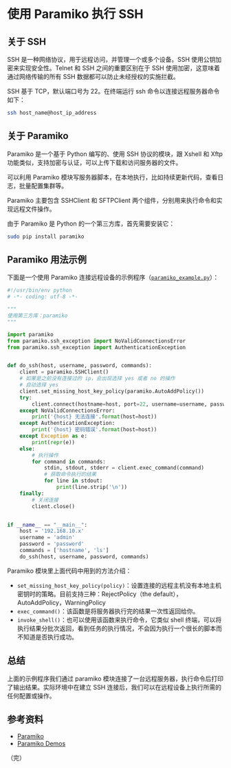 # 使用 Paramiko 执行 SSH

## 关于 SSH

SSH 是一种网络协议，用于远程访问，并管理一个或多个设备。SSH 使用公钥加密来实现安全性。Telnet 和 SSH 之间的重要区别在于 SSH 使用加密，这意味着通过网络传输的所有 SSH 数据都可以防止未经授权的实施拦截。

SSH 基于 TCP，默认端口号为 22。在终端运行 ssh 命令以连接远程服务器命令如下：

```bash
ssh host_name@host_ip_address
```

## 关于 Paramiko

Paramiko 是一个基于 Python 编写的、使用 SSH 协议的模块，跟 Xshell 和 Xftp 功能类似，支持加密与认证，可以上传下载和访问服务器的文件。

可以利用 Paramiko 模块写服务器脚本，在本地执行，比如持续更新代码，查看日志，批量配置集群等。

Paramiko 主要包含 SSHClient 和 SFTPClient 两个组件，分别用来执行命令和实现远程文件操作。

由于 Paramiko 是 Python 的一个第三方库，首先需要安装它：

```bash
sudo pip install paramiko
```

## Paramiko 用法示例

下面是一个使用 Paramiko 连接远程设备的示例程序（[`paramiko_example.py`](https://github.com/wenyuan/practice-in-python/blob/main/devops-case/paramiko_example.py)）：

```python
#!/usr/bin/env python
# -*- coding: utf-8 -*-

"""
使用第三方库：paramiko
"""

import paramiko
from paramiko.ssh_exception import NoValidConnectionsError
from paramiko.ssh_exception import AuthenticationException


def do_ssh(host, username, password, commands):
    client = paramiko.SSHClient()
    # 如果是之前没有连接过的 ip，会出现选择 yes 或者 no 的操作
    # 自动选择 yes
    client.set_missing_host_key_policy(paramiko.AutoAddPolicy())
    try:
        client.connect(hostname=host, port=22, username=username, password=password)
    except NoValidConnectionsError:
        print('{host} 无法连接'.format(host=host))
    except AuthenticationException:
        print('{host} 密码错误'.format(host=host))
    except Exception as e:
        print(repr(e))
    else:
        # 执行操作
        for command in commands:
            stdin, stdout, stderr = client.exec_command(command)
            # 获取命令执行的结果
            for line in stdout:
                print(line.strip('\n'))
    finally:
        # 关闭连接
        client.close()


if __name__ == "__main__":
    host = '192.168.10.x'
    username = 'admin'
    password = 'password'
    commands = ['hostname', 'ls']
    do_ssh(host, username, password, commands)
```

Paramiko 模块里上面代码中用到的方法介绍：

* `set_missing_host_key_policy(policy)`：设置连接的远程主机没有本地主机密钥时的策略。目前支持三种：RejectPolicy（the default），AutoAddPolicy，WarningPolicy
* `exec_command()`：该函数是将服务器执行完的结果一次性返回给你。
* `invoke_shell()`：也可以使用该函数来执行命令，它类似 shell 终端，可以将执行结果分批次返回，看到任务的执行情况，不会因为执行一个很长的脚本而不知道是否执行成功。

## 总结

上面的示例程序我们通过 paramiko 模块连接了一台远程服务器，执行命令后打印了输出结果。实际环境中在建立 SSH 连接后，我们可以在远程设备上执行所需的任何配置或操作。

## 参考资料

* [Paramiko](http://www.paramiko.org/)
* [Paramiko Demos](https://github.com/paramiko/paramiko/tree/master/demos)

（完）
